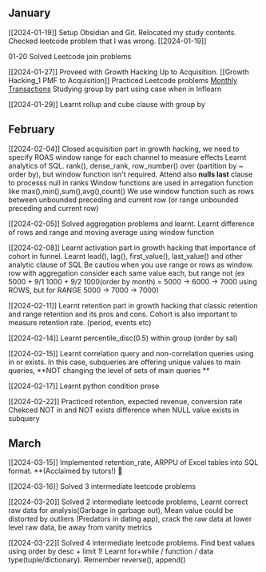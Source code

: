 
## January

[[2024-01-19]] Setup Obsidian and Git. Relocated my study contents. Checked leetcode problem that I was wrong. [[2024-01-19]]

01-20 Solved Leetcode join problems

[[2024-01-27]] Proveed with Growth Hacking Up to Acquisition. [[Growth Hacking_1 PMF to Acquisition]]
Practiced Leetcode problems [Monthly Transactions](https://github.com/NeoSeo/Obsidian/blob/2200e8b86a489dd49589cc70a5c3038b31ac8780/SQL/pivot_example_2.sql)
Studying group by part using case when in Inflearn

[[2024-01-29]] Learnt rollup and cube clause with group by

## February

[[2024-02-04]] Closed acquisition part in growth hacking, we need to specify ROAS window range for each channel to measure effects
Learnt analytics of SQL. rank(), dense_rank, row_number() over (partition by ~ order by), but window function isn't required. Attend also **nulls last** clause to processs null in ranks
Window functions are used in arregation function like max(),min(),sum(),avg(),count()
We use window function such as rows between unbounded preceding and current row (or range unbounded preceding and current row)

[[2024-02-05]] Solved aggregation problems and learnt. Learnt difference of rows and range and moving average using window function

[[2024-02-08]] Learnt activation part in growth hacking that importance of cohort in funnel.
Learnt lead(), lag(), first_value(), last_value() and other analytic clause of SQL
Be cautiou when you use range or rows as window. row with aggregation consider each same value each, but range not (ex 5000 + 9/1 1000 + 9/2 1000(order by month) = 5000 -> 6000 -> 7000 using ROWS, but for RANGE 5000 -> 7000 -> 7000)

[[2024-02-11]] Learnt retention part in growth hacking that classic retention and range retention and its pros and cons. Cohort is also important to measure retention rate. (period, events etc)

[[2024-02-14]] Learnt percentile_disc(0.5) within group (order by sal)

[[2024-02-15]] Learnt correlation query and non-correlation queries using in or exists. In this case, subqueries are offering unique values to main queries, **NOT changing the level of sets of main queries **  

[[2024-02-17]] Learnt python condition prose

[[2024-02-22]] Practiced retention, expected revenue, conversion rate
Chekced NOT in and NOT exists difference when NULL value exists in subquery

## March

[[2024-03-15]] Implemented retention_rate, ARPPU of Excel tables into SQL format. 
**(Acclaimed by tutors!) 👏

[[2024-03-16]] Solved 3 intermediate leetcode problems

[[2024-03-20]] Solved 2 intermediate leetcode problems, Learnt correct raw data for analysis(Garbage in garbage out), Mean value could be distorted by outliers (Predators in dating app), crack the raw data at lower level raw data, be away from vanity metrics

[[2024-03-22]] Solved 4 intermediate leetcode problems. Find best values using order by desc + limit 1! Learnt for+while / function / data type(tuple/dictionary). Remember reverse(), append() 